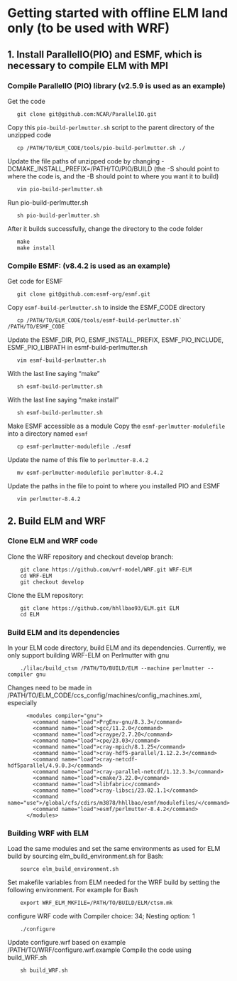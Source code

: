 # Getting started with offline ELM land only (to be used with WRF)


## 1. Install ParallelIO(PIO) and ESMF, which is necessary to compile ELM with MPI


### Compile ParallelIO (PIO) library (v2.5.9 is used as an example)
Get the code
```
   git clone git@github.com:NCAR/ParallelIO.git
```
Copy this `pio-build-perlmutter.sh` script to the parent directory of the unzipped code
```
   cp /PATH/TO/ELM_CODE/tools/pio-build-perlmutter.sh ./  
```
Update the file paths of unzipped code by changing -DCMAKE_INSTALL_PREFIX=/PATH/TO/PIO/BUILD
(the -S should point to where the code is, and the -B should point to where you want it to build)
```
   vim pio-build-perlmutter.sh
```
Run pio-build-perlmutter.sh
```
   sh pio-build-perlmutter.sh   
```
After it builds successfully, change the directory to the code folder 
```
   make
   make install
```

 
### Compile ESMF: (v8.4.2 is used as an example)
Get code for ESMF
```
   git clone git@github.com:esmf-org/esmf.git
```
Copy `esmf-build-perlmutter.sh` to inside the ESMF_CODE  directory
```
   cp /PATH/TO/ELM_CODE/tools/esmf-build-perlmutter.sh` /PATH/TO/ESMF_CODE
```
Update the ESMF_DIR, PIO, ESMF_INSTALL_PREFIX, ESMF_PIO_INCLUDE, ESMF_PIO_LIBPATH in esmf-build-perlmutter.sh
``` 
   vim esmf-build-perlmutter.sh
```
With the last line saying “make”
```
   sh esmf-build-perlmutter.sh
```
With the last line saying “make install”
```
   sh esmf-build-perlmutter.sh
```
Make ESMF accessible as a module
Copy the  `esmf-perlmutter-modulefile` into a directory named `esmf`
```
   cp esmf-perlmutter-modulefile ./esmf
```
Update the name of this file to `perlmutter-8.4.2`
```
   mv esmf-perlmutter-modulefile perlmutter-8.4.2
```
Update the paths in the file to point to where you installed PIO and ESMF
```
   vim perlmutter-8.4.2 
```

## 2. Build ELM and WRF

### Clone ELM and WRF code 
Clone the WRF repository and checkout develop branch:
```
    git clone https://github.com/wrf-model/WRF.git WRF-ELM
    cd WRF-ELM
    git checkout develop
```

Clone the ELM repository:
```
    git clone https://github.com/hhllbao93/ELM.git ELM
    cd ELM
```


### Build ELM and its dependencies
In your ELM code directory, build ELM and its dependencies. Currently, we only support building WRF-ELM on Perlmutter with gnu
```
    ./lilac/build_ctsm /PATH/TO/BUILD/ELM --machine perlmutter --compiler gnu
```
Changes need to be made in /PATH/TO/ELM_CODE/ccs_config/machines/config_machines.xml, especially
```
      <modules compiler="gnu">
        <command name="load">PrgEnv-gnu/8.3.3</command>
        <command name="load">gcc/11.2.0</command>
        <command name="load">craype/2.7.20</command>
        <command name="load">cpe/23.03</command>
        <command name="load">cray-mpich/8.1.25</command>
        <command name="load">cray-hdf5-parallel/1.12.2.3</command>
        <command name="load">cray-netcdf-hdf5parallel/4.9.0.3</command>
        <command name="load">cray-parallel-netcdf/1.12.3.3</command>
        <command name="load">cmake/3.22.0</command>
        <command name="load">libfabric</command>
        <command name="load">cray-libsci/23.02.1.1</command>
        <command name="use">/global/cfs/cdirs/m3878/hhllbao/esmf/modulefiles/</command>
        <command name="load">esmf/perlmutter-8.4.2</command>
      </modules>
```


### Building WRF with ELM
Load the same modules and set the same environments as used for ELM build by sourcing elm_build_environment.sh for Bash:
```
    source elm_build_environment.sh
```
Set makefile variables from ELM needed for the WRF build by setting the following environment. For example for Bash
```
    export WRF_ELM_MKFILE=/PATH/TO/BUILD/ELM/ctsm.mk
```
configure WRF code with Compiler choice: 34; Nesting option: 1
```
    ./configure
```
Update configure.wrf based on example /PATH/TO/WRF/configure.wrf.example
Compile the code using build_WRF.sh
```
    sh build_WRF.sh
```
